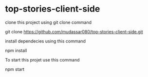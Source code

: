 # top-stories-client-side

clone this project using git clone command 

git clone https://github.com/mudassar080/top-stories-client-side.git

install dependecies using this command

npm install 

To start this projet use this command 

npm start


